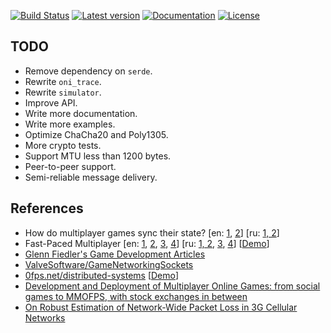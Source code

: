 [![Build Status](https://travis-ci.org/oniproject/oni.svg?branch=master)](https://travis-ci.org/oniproject/oni)
[![Latest version](https://img.shields.io/crates/v/oni.svg)](https://crates.io/crates/oni)
[![Documentation](https://img.shields.io/badge/docs-master-blue.svg)](https://oniproject.github.io/oni/oni)
[![License](https://img.shields.io/badge/license-MIT%2FApache-blue.svg)](COPYNG)

## TODO

- Remove dependency on `serde`.
- Rewrite `oni_trace`.
- Rewrite `simulator`.
- Improve API.
- Write more documentation.
- Write more examples.
- Optimize ChaCha20 and Poly1305.
- More crypto tests.
- Support MTU less than 1200 bytes.
- Peer-to-peer support.
- Semi-reliable message delivery.

## References

- How do multiplayer games sync their state?
[en:
[1](https://www.cakesolutions.net/teamblogs/how-does-multiplayer-game-sync-their-state-part-1),
[2](https://www.cakesolutions.net/teamblogs/how-does-multiplayer-game-sync-their-state-part-2)]
[ru: [1, 2](https://habr.com/post/328702/)]
- Fast-Paced Multiplayer
[en:
[1](http://www.gabrielgambetta.com/client-server-game-architecture.html),
[2](http://www.gabrielgambetta.com/client-side-prediction-server-reconciliation.html),
[3](http://www.gabrielgambetta.com/entity-interpolation.html),
[4](http://www.gabrielgambetta.com/lag-compensation.html)]
[ru:
[1, 2](https://habr.com/post/302394/),
[3](https://habr.com/post/302834/),
[4](https://habr.com/post/303006/)]
[[Demo](http://www.gabrielgambetta.com/client-side-prediction-live-demo.html)]
- [Glenn Fiedler's Game Development Articles](https://gafferongames.com/)
- [ValveSoftware/GameNetworkingSockets](https://github.com/ValveSoftware/GameNetworkingSockets/blob/master/src/steamnetworkingsockets/clientlib/SNP_WIRE_FORMAT.md)
- [0fps.net/distributed-systems](https://0fps.net/category/programming/distributed-systems/) [[Demo](http://mikolalysenko.github.io/local-perception-filter-demo/)]
- [Development and Deployment of Multiplayer Online Games: from social games to MMOFPS, with stock exchanges in between](http://ithare.com/contents-of-development-and-deployment-of-massively-multiplayer-games-from-social-games-to-mmofps-with-stock-exchanges-in-between/)
- [On Robust Estimation of Network-Wide Packet Loss in 3G Cellular Networks](https://ieeexplore.ieee.org/document/5360721)
